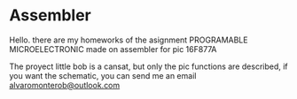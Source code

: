 # Assembler
Hello. there are my homeworks of the asignment PROGRAMABLE MICROELECTRONIC made on assembler for pic 16F877A


The proyect little bob is a cansat, but only the pic functions are described, if you want the schematic, you can send me an email
alvaromonterob@outlook.com
